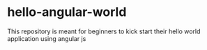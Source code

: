 # hello-angular-world
This repository is meant for beginners to kick start their hello world application using angular js
